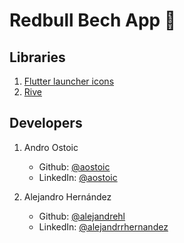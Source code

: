# Redbull Bech App :battery:

## Libraries

1. [Flutter launcher icons](https://pub.dev/packages/flutter_launcher_icons)
2. [Rive](https://pub.dev/packages/rive)

## Developers

1. Andro Ostoic
   - Github: [@aostoic](https://github.com/aostoic)
   - LinkedIn: [@aostoic](https://www.linkedin.com/in/aostoic/)
    
2. Alejandro Hernández
    - Github: [@alejandrehl]() 
    - LinkedIn: [@alejandrrhernandez](https://www.linkedin.com/in/alejandrrhernandez/)